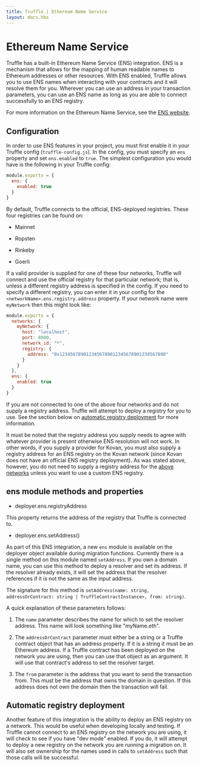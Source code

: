 ```yaml
---
title: Truffle | Ethereum Name Service
layout: docs.hbs
---
```

# Ethereum Name Service

Truffle has a built-in Ethereum Name Service (ENS) integration. ENS is a
mechanism that allows for the mapping of human readable names to Ethereum
addresses or other resources. With ENS enabled, Truffle allows you to use ENS
names when interacting with your contracts and it will resolve them for you.
Wherever you can use an address in your transaction parameters, you can use an
ENS name as long as you are able to connect successfully to an ENS registry.

For more information on the Ethereum Name Service, see the
[ENS website](https://ens.domains).

## Configuration

In order to use ENS features in your project, you must first enable it in your
Truffle config (`truffle-config.js`). In the config, you must specify an `ens`
property and set `ens.enabled` to `true`. The simplest configuration you would
have is the following in your Truffle config:

```javascript
module.exports = {
  ens: {
    enabled: true
  }
}
```

By default, Truffle connects to the official, ENS-deployed registries.
These four registries can be found on:

  - Mainnet

  - Ropsten

  - Rinkeby

  - Goerli

If a valid provider is supplied for one of these four networks, Truffle will
connect and use the official registry for that particular network; that is,
unless a different registry address is specified in the config. If you need
to specify a different registry, you can enter it in your config for the
`<networkName>.ens.registry.address` property. If your network name were
`myNetwork` then this might look like:

```javascript
module.exports = {
  networks: {
    myNetwork: {
      host: "localhost",
      port: 8000,
      network_id: "*",
      registry: {
        address: "0x1234567890123456789012345678901234567890"
      }
    }
  },
  ens: {
    enabled: true
  }
}
```

If you are not connected to one of the above four networks and do not supply
a registry address. Truffle will attempt to deploy a registry for you to
use. See the section below on
[automatic registry deployment](#automatic-registry-deployment) for more information.

It must be noted that the registry address you supply needs to agree with
whatever provider is present otherwise ENS resolution will not work. In
other words, if you supply a provider for Kovan, you must also supply a
registry address for an ENS registry on the Kovan network (since Kovan
does not have an official ENS registry deployment). As was stated
above, however, you do not need to supply a registry address for the [above
networks](#configuration) unless you want to use a custom ENS registry.

## ens module methods and properties

- deployer.ens.registryAddress

This property returns the address of the registry that Truffle is connected to.

- deployer.ens.setAddress()

As part of this ENS integration, a new `ens` module is available on the
deployer object available during migration functions. Currently there is a
single method on this module named `setAddress`. If you own a domain name,
you can use this method to deploy a resolver and set its address. If the
resolver already exists, it will set the address that the resolver references
if it is not the same as the input address.

The signature for this method is
`setAddress(name: string, addressOrContract: string | TruffleContractInstance>, from: string)`.

A quick explanation of these parameters follows:

  1. The `name` parameter describes the name for which to set the resolver
  address. This name will look something like "myName.eth".

  2. The `addressOrContract` parameter must either be a string or a Truffle
  contract object that has an address property. If it is a string it must
  be an Ethereum address. If a Truffle contract has been deployed on
  the network you are using, then you can use that object as an argument.
  It will use that contract's address to set the resolver target.

  3. The `from` parameter is the address that you want to send the transaction
  from. This must be the address that owns the domain in question. If this
  address does not own the domain then the transaction will fail.

## Automatic registry deployment

Another feature of this integration is the ability to deploy an ENS registry on
a network. This would be useful when developing locally and testing. If
Truffle cannot connect to an ENS registry on the network you are using, it
will check to see if you have "dev mode" enabled. If you do, it will attempt
to deploy a new registry on the network you are running a migration on. It
will also set ownership for the names used in calls to `setAddress` such
that those calls will be successful.
